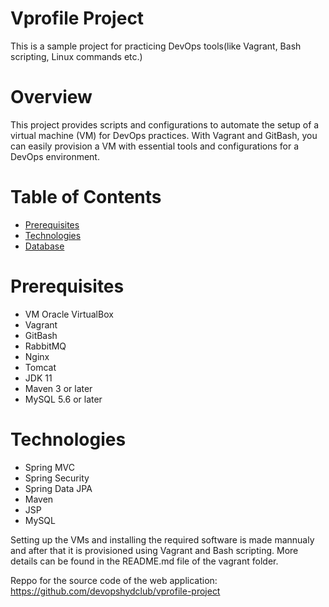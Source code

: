 # Vprofile Project
This is a sample project for practicing DevOps tools(like Vagrant, Bash scripting, Linux commands etc.)

# Overview
This project provides scripts and configurations to automate the setup of a virtual machine (VM) for DevOps practices. With Vagrant and GitBash, you can easily provision a VM with essential tools and configurations for a DevOps environment.

# Table of Contents
- [Prerequisites](#prerequisites)
- [Technologies](#technologies)
- [Database](#database)

# Prerequisites
- VM Oracle VirtualBox
- Vagrant
- GitBash
- RabbitMQ
- Nginx
- Tomcat
- JDK 11
- Maven 3 or later
- MySQL 5.6 or later

# Technologies 
- Spring MVC
- Spring Security
- Spring Data JPA
- Maven
- JSP
- MySQL

Setting up the VMs and installing the required software is made mannualy and after that it is provisioned using Vagrant and Bash scripting. More details can be found in the README.md file of the vagrant folder.


Reppo for the source code of the web application:
https://github.com/devopshydclub/vprofile-project
